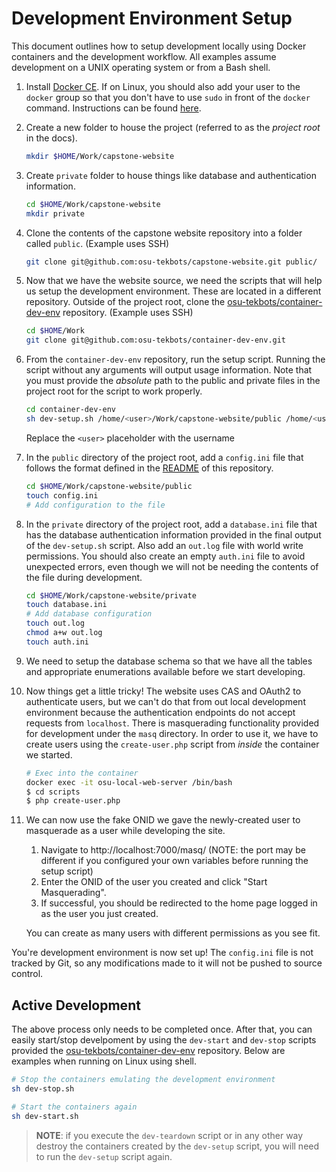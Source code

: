 # Development Environment Setup
This document outlines how to setup development locally using Docker containers and the development workflow. All
examples assume development on a UNIX operating system or from a Bash shell.

1. Install [Docker CE](https://docs.docker.com/install/). If on Linux, you should also add your user to the `docker`
   group so that you don't have to use `sudo` in front of the `docker` command. Instructions can be found
   [here](https://docs.docker.com/install/linux/linux-postinstall/).

1. Create a new folder to house the project (referred to as the *project root* in the docs).

    ```sh
    mkdir $HOME/Work/capstone-website
    ```

1. Create `private` folder to house things like database and authentication information.

    ```sh
    cd $HOME/Work/capstone-website
    mkdir private
    ```

1. Clone the contents of the capstone website repository into a folder called `public`. (Example uses SSH)

    ```sh
    git clone git@github.com:osu-tekbots/capstone-website.git public/
    ```

1. Now that we have the website source, we need the scripts that will help us setup the development environment. These
   are located in a different repository. Outside of the project root, clone the [osu-tekbots/container-dev-env] 
   repository. (Example uses SSH)

    ```sh
    cd $HOME/Work
    git clone git@github.com:osu-tekbots/container-dev-env.git
    ```

1. From the `container-dev-env` repository, run the setup script. Running the script without any arguments will
   output usage information. Note that you must provide the *absolute* path to the public and private files in the
   project root for the script to work properly.

    ```sh
    cd container-dev-env
    sh dev-setup.sh /home/<user>/Work/capstone-website/public /home/<user>/Work/capstone website
    ```

    Replace the `<user>` placeholder with the username

1. In the `public` directory of the project root, add a `config.ini` file that follows the format defined in the
   [README](../README.md) of this repository.

    ```sh
    cd $HOME/Work/capstone-website/public
    touch config.ini
    # Add configuration to the file
    ```

1. In the `private` directory of the project root, add a `database.ini` file that has the database authentication
   information provided in the final output of the `dev-setup.sh` script. Also add an `out.log` file with world write
   permissions. You should also create an empty `auth.ini` file to avoid unexpected errors, even though we will not
   be needing the contents of the file during development.

    ```sh
    cd $HOME/Work/capstone-website/private
    touch database.ini
    # Add database configuration
    touch out.log
    chmod a+w out.log
    touch auth.ini
    ```

1. We need to setup the database schema so that we have all the tables and appropriate enumerations available
   before we start developing.     

1. Now things get a little tricky! The website uses CAS and OAuth2 to authenticate users, but we can't do that from
   out local development environment because the authentication endpoints do not accept requests from `localhost`.
   There is masquerading functionality provided for development under the `masq` directory. In order to use it, we
   have to create users using the `create-user.php` script from *inside* the container we started.

    ```sh
    # Exec into the container
    docker exec -it osu-local-web-server /bin/bash
    $ cd scripts
    $ php create-user.php
    ```

1. We can now use the fake ONID we gave the newly-created user to masquerade as a user while developing the site.

    1. Navigate to http://localhost:7000/masq/ (NOTE: the port may be different if you configured your own variables
       before running the setup script)
    1. Enter the ONID of the user you created and click "Start Masquerading".
    1. If successful, you should be redirected to the home page logged in as the user you just created.

    You can create as many users with different permissions as you see fit.

You're development environment is now set up! The `config.ini` file is not tracked by Git, so any modifications made
to it will not be pushed to source control.

## Active Development
The above process only needs to be completed once. After that, you can easily start/stop develpoment by using the
`dev-start` and `dev-stop` scripts provided the [osu-tekbots/container-dev-env] repository. Below are examples when
running on Linux using shell.

```sh
# Stop the containers emulating the development environment
sh dev-stop.sh

# Start the containers again
sh dev-start.sh
```

> **NOTE**: if you execute the `dev-teardown` script or in any other way destroy the containers created by the
> `dev-setup` script, you will need to run the `dev-setup` script again.

[osu-tekbots/container-dev-env]: https://github.com/osu-tekbots/container-dev-env